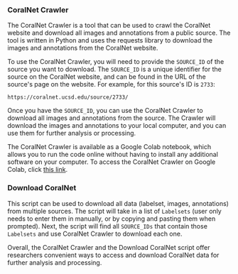 ### CoralNet Crawler

The CoralNet Crawler is a tool that can be used to crawl the CoralNet website 
and download all images and annotations from a public source. The tool is 
written in Python and uses the requests library to download the images and 
annotations from the CoralNet website.

To use the CoralNet Crawler, you will need to provide the `SOURCE_ID` of the 
source you want to download. The `SOURCE_ID` is a unique identifier for the 
source on the CoralNet website, and can be found in the URL of the source's 
page on the website. For example, for this source's ID is `2733`:
```
https://coralnet.ucsd.edu/source/2733/
```

Once you have the `SOURCE_ID`, you can use the CoralNet Crawler to download all 
images and annotations from the source. The Crawler will download the images 
and annotations to your local computer, and you can use them for further 
analysis or processing.

The CoralNet Crawler is available as a Google Colab notebook, which allows you
to run the code online without having to install any additional software on your 
computer. To access the CoralNet Crawler on Google Colab, 
click [this link](https://colab.research.google.com/drive/1A-KGTOlfG7M4392-suQOiwEYmHsKf8c-?usp=sharing).

### Download CoralNet

This script can be used to download all data (labelset, images, annotations)
from multiple sources. The script will take in a list of `Labelsets` (user 
only needs to enter them in manually, or by copying and pasting them when 
prompted). Next, the script will find all `SOURCE_IDs` that contain those 
`Labelsets` and use CoralNet Crawler to download each one.

Overall, the CoralNet Crawler and the Download CoralNet script offer researchers convenient ways to access and download CoralNet data for further analysis and processing.